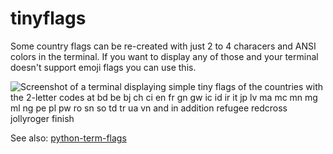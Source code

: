 tinyflags
=========

Some country flags can be re-created with just 2 to 4 characers and ANSI colors
in the terminal. If you want to display any of those and your terminal doesn't
support emoji flags you can use this.

![Screenshot of a terminal displaying simple tiny flags of the countries with
the 2-letter codes at bd be bj ch ci en fr gn gw ic id ir it jp lv ma mc mn
mg ml ng pe pl pw ro sn so td tr ua vn and in addition refugee redcross
jollyroger finish](https://assets.chaos.social/media_attachments/files/113/892/304/212/222/004/original/28bfa47a29a739a7.png)

See also: [python-term-flags](https://github.com/panzi/python-term-flags)
